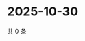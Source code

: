 # 2025-10-30

共 0 条

<!-- BEGIN ZHIHUVIDEO -->
<!-- 最后更新时间 Thu Oct 30 2025 23:13:09 GMT+0800 (China Standard Time) -->

<!-- END ZHIHUVIDEO -->
